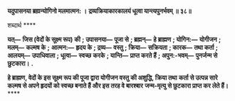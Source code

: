 **यदुपासनया ब्रह्मन्योगिनो मलमात्मन: ।** **द्रव्यक्रियाकारकालयं धूत्वा यान्त्यपुनर्भवम् ॥ ३८॥** 

शब्दार्थ **** 

**यत्—** **जिस (वेदों के सूक्ष्म रूप) की** **; उपासनया—** **पूजा से** **; ब्रह्मन्—** **हे ब्राह्मण** **; योगिन:—** **योगीजन** **; मलम्—** **कल्मष के** **;** **आत्मन:—** **हृदय के** **; द्रव्य—** **वस्तु** **; क्रिया—** **सक्रियता** **; कारक—** **तथा कर्ता** **; आलयम्—** **उपाधिवाला** **; धूत्वा—** **स्वच्छ** **करके** **; यान्ति—** **प्राप्त करते हैं** **; अपुन:-भवम्—** **पुनर्जन्म से छुटकारा।** **.** 

**हे ब्राह्मण, वेदों के इस सूक्ष्म रूप की पूजा द्वारा योगीजन वस्तु की अशुद्धि, क्रिया तथा** **कर्ता से उत्पन्न सारे कल्मष से अपने हृदयों को स्वच्छ बनाते हैं और इस तरह वे बारश्बार** **जन्म-मृत्यु से छुटकारा प्राप्त कर लेते हैं।** **** 